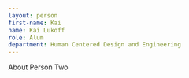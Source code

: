 ```yaml
---
layout: person
first-name: Kai
name: Kai Lukoff
role: Alum
department: Human Centered Design and Engineering
---
```


About Person Two